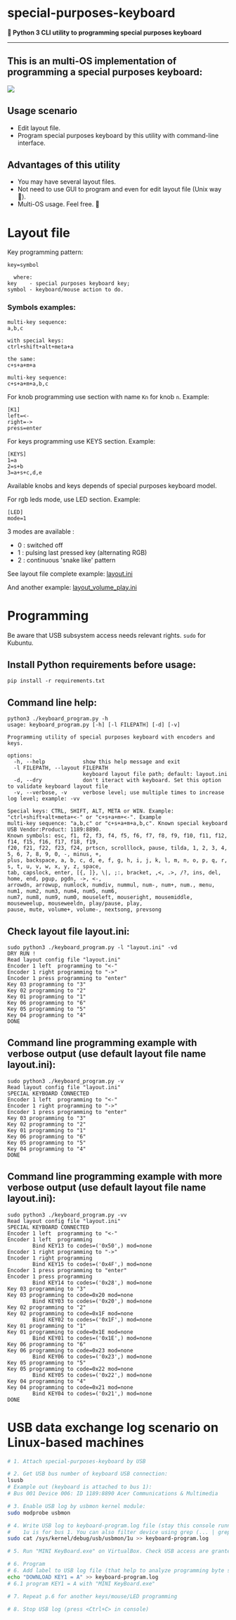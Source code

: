 # special-purposes-keyboard
**:snake: Python 3 CLI utility to programming special purposes keyboard**
_____________________________________________________

## This is an multi-OS implementation of programming a special purposes keyboard:
![](/media/640x640.jpg_.webp)

## Usage scenario

- Edit layout file.
- Program special purposes keyboard by this utility with command-line interface.

## Advantages of this utility
- You may have several layout files.
- Not need to use GUI to program and even for edit layout file (Unix way :robot:).
- Multi-OS usage. Feel free. :cowboy_hat_face:

# Layout file

Key programming pattern:

```
key=symbol

  where:
key    - special purposes keyboard key;
symbol - keyboard/mouse action to do.
```

 ### Symbols examples:
 ```
 multi-key sequence:
 a,b,c

 with special keys:
 ctrl+shift+alt+meta+a

 the same:
 c+s+a+m+a

 multi-key sequence:
 c+s+a+m+a,b,c
```
 For knob programming use section with name `Kn` for knob `n`. Example:
 ```
[K1]
left=<-
right=->
press=enter
```
 For keys programming use KEYS section. Example:
```
[KEYS]
1=a
2=s+b
3=a+s+c,d,e
```
Available knobs and keys depends of special purposes keyboard model.

For rgb leds mode, use LED section. Example:
```
[LED]
mode=1
```
3 modes are available :
- 0 : switched off
- 1 : pulsing last pressed key (alternating RGB)
- 2 : continuous 'snake like' pattern


See layout file complete example: [layout.ini](/layout.ini)

And another example: [layout_volume_play.ini](/layout_volume_play.ini)

# Programming
Be aware that USB subsystem access needs relevant rights. `sudo` for Kubuntu.

## Install Python requirements before usage:
```
pip install -r requirements.txt
```

## Command line help:
```
python3 ./keyboard_program.py -h
usage: keyboard_program.py [-h] [-l FILEPATH] [-d] [-v]

Programming utility of special purposes keyboard with encoders and keys.

options:
  -h, --help            show this help message and exit
  -l FILEPATH, --layout FILEPATH
                        keyboard layout file path; default: layout.ini
  -d, --dry             don't iteract with keyboard. Set this option to validate keyboard layout file
  -v, --verbose, -v     verbose level; use multiple times to increase log level; example: -vv

Special keys: CTRL, SHIFT, ALT, META or WIN. Example: "ctrl+shift+alt+meta+<-" or "c+s+a+m+<-". Example
multi-key sequence: "a,b,c" or "c+s+a+m+a,b,c". Known special keyboard USB Vendor:Product: 1189:8890.
Known symbols: esc, f1, f2, f3, f4, f5, f6, f7, f8, f9, f10, f11, f12, f14, f15, f16, f17, f18, f19,
f20, f21, f22, f23, f24, prtscn, scrolllock, pause, tilda, 1, 2, 3, 4, 5, 6, 7, 8, 9, 0, -, minus, +,
plus, backspace, a, b, c, d, e, f, g, h, i, j, k, l, m, n, o, p, q, r, s, t, u, v, w, x, y, z, space,
tab, capslock, enter, [{, ]}, \|, ;:, bracket, ,<, .>, /?, ins, del, home, end, pgup, pgdn, ->, <-,
arrowdn, arrowup, numlock, numdiv, nummul, num-, num+, num., menu, num1, num2, num3, num4, num5, num6,
num7, num8, num9, num0, mouseleft, mouseright, mousemiddle, mouseweelup, mouseweeldn, play/pause, play,
pause, mute, volume+, volume-, nextsong, prevsong
```
## Check layout file layout.ini:
```
sudo python3 ./keyboard_program.py -l "layout.ini" -vd
DRY RUN !
Read layout config file "layout.ini"
Encoder 1 left  programming to "<-"
Encoder 1 right programming to "->"
Encoder 1 press programming to "enter"
Key 03 programming to "3"
Key 02 programming to "2"
Key 01 programming to "1"
Key 06 programming to "6"
Key 05 programming to "5"
Key 04 programming to "4"
DONE
```

## Command line programming example with verbose output (use default layout file name layout.ini):
```
sudo python3 ./keyboard_program.py -v
Read layout config file "layout.ini"
SPECIAL KEYBOARD CONNECTED
Encoder 1 left  programming to "<-"
Encoder 1 right programming to "->"
Encoder 1 press programming to "enter"
Key 03 programming to "3"
Key 02 programming to "2"
Key 01 programming to "1"
Key 06 programming to "6"
Key 05 programming to "5"
Key 04 programming to "4"
DONE
```

## Command line programming example with more verbose output (use default layout file name layout.ini):
```
sudo python3 ./keyboard_program.py -vv
Read layout config file "layout.ini"
SPECIAL KEYBOARD CONNECTED
Encoder 1 left  programming to "<-"
Encoder 1 left  programming
        Bind KEY13 to codes=('0x50',) mod=none
Encoder 1 right programming to "->"
Encoder 1 right programming
        Bind KEY15 to codes=('0x4F',) mod=none
Encoder 1 press programming to "enter"
Encoder 1 press programming
        Bind KEY14 to codes=('0x28',) mod=none
Key 03 programming to "3"
Key 03 programming to code=0x20 mod=none
        Bind KEY03 to codes=('0x20',) mod=none
Key 02 programming to "2"
Key 02 programming to code=0x1F mod=none
        Bind KEY02 to codes=('0x1F',) mod=none
Key 01 programming to "1"
Key 01 programming to code=0x1E mod=none
        Bind KEY01 to codes=('0x1E',) mod=none
Key 06 programming to "6"
Key 06 programming to code=0x23 mod=none
        Bind KEY06 to codes=('0x23',) mod=none
Key 05 programming to "5"
Key 05 programming to code=0x22 mod=none
        Bind KEY05 to codes=('0x22',) mod=none
Key 04 programming to "4"
Key 04 programming to code=0x21 mod=none
        Bind KEY04 to codes=('0x21',) mod=none
DONE
```

# USB data exchange log scenario on Linux-based machines

```sh
# 1. Attach special-purposes-keyboard by USB

# 2. Get USB bus number of keyboard USB connection:
lsusb
# Example out (keyboard is attached to bus 1):
# Bus 001 Device 006: ID 1189:8890 Acer Communications & Multimedia

# 3. Enable USB log by usbmon kernel module:
sudo modprobe usbmon

# 4. Write USB log to keyboard-program.log file (stay this console running while USB logging):
#    1u is for bus 1. You can also filter device using grep (... | grep 1:006 >> ...)
sudo cat /sys/kernel/debug/usb/usbmon/1u >> keyboard-program.log

# 5. Run "MINI KeyBoard.exe" on VirtualBox. Check USB access are granted

# 6. Program
# 6. Add label to USB log file (that help to analyze programming byte sequence):
echo "DOWNLOAD KEY1 = A" >> keyboard-program.log
# 6.1 program KEY1 = A with "MINI KeyBoard.exe"

# 7. Repeat p.6 for another keys/mouse/LED programming

# 8. Stop USB log (press <Ctrl+C> in console)
```
